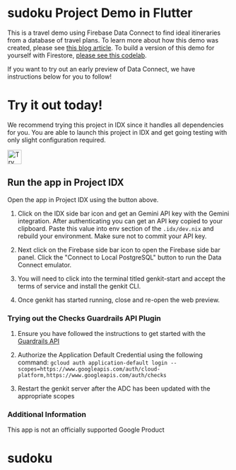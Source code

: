 # sudoku Project Demo in Flutter

This is a travel demo using Firebase Data Connect to find ideal itineraries from
a database of travel plans. To learn more about how this demo was created,
please see [this blog article](https://developers.googleblog.com/en/how-firebase-genkit-helped-add-ai-to-our-sudoku-app/).
To build a version of this demo for yourself with Firestore, [please see this
codelab](https://firebase.google.com/codelabs/ai-genkit-rag).

If you want to try out an early preview of Data Connect, we have instructions
below for you to follow!

# Try it out today!

We recommend trying this project in IDX since it handles all dependencies for you. You are able to launch this project in IDX and get going testing with only slight configuration required.

<a href="https://idx.google.com/new?template=https%3A%2F%2Fgithub.com%2FFirebaseExtended%2Fsudoku-ai-travel-planning-sample-flutter">
  <picture>
    <source
      media="(prefers-color-scheme: dark)"
      srcset="https://cdn.idx.dev/btn/try_dark_32.svg">
    <source
      media="(prefers-color-scheme: light)"
      srcset="https://cdn.idx.dev/btn/try_light_32.svg">
    <img
      height="32"
      alt="Try in IDX"
      src="https://cdn.idx.dev/btn/try_purple_32.svg">
  </picture>
</a>

## Run the app in Project IDX

Open the app in Project IDX using the button above.

1. Click on the IDX side bar icon and get an Gemini API key with the Gemini integration. After authenticating you can get an API key copied to your clipboard. Paste this value into env section of the `.idx/dev.nix` and rebuild your environment. Make sure not to commit your API key.

1. Next click on the Firebase side bar icon to open the Firebase side bar panel. Click the "Connect to Local PostgreSQL" button to run the Data Connect emulator.

1.  You will need to click into the terminal titled genkit-start and accept the terms of service and install the genkit CLI.

1. Once genkit has started running, close and re-open the web preview.

### Trying out the Checks Guardrails API Plugin

1. Ensure you have followed the instructions to get started with the [Guardrails API](https://developers.google.com/checks/guide/ai-safety/guardrails)

1. Authorize the Application Default Credential using the following command: `gcloud auth application-default login --scopes=https://www.googleapis.com/auth/cloud-platform,https://www.googleapis.com/auth/checks`

1. Restart the genkit server after the ADC has been updated with the appropriate scopes

### Additional Information

This app is not an officially supported Google Product
# sudoku
